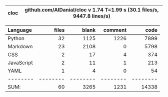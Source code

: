 cloc|github.com/AlDanial/cloc v 1.74  T=1.99 s (30.1 files/s, 9447.8 lines/s)
--- | ---

Language|files|blank|comment|code
:-------|-------:|-------:|-------:|-------:
Python|32|1125|1226|7899
Markdown|23|2108|0|5798
CSS|2|17|4|374
JavaScript|2|11|1|213
YAML|1|4|0|54
--------|--------|--------|--------|--------
SUM:|60|3265|1231|14338
